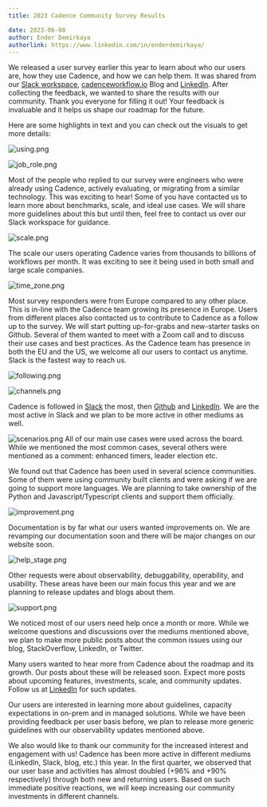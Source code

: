 ```yaml
---
title: 2023 Cadence Community Survey Results

date: 2023-06-08
author: Ender Demirkaya
authorlink: https://www.linkedin.com/in/enderdemirkaya/
---
```


We released a user survey earlier this year to learn about who our users are, how they use Cadence, and how we can help them. It was shared from our [Slack workspace](https://uber-cadence.slack.com/), [cadenceworkflow.io](https://cadenceworkflow.io) Blog and [LinkedIn](https://www.linkedin.com/company/cadenceworkflow/). After collecting the feedback, we wanted to share the results with our community. Thank you everyone for filling it out! Your feedback is invaluable and it helps us shape our roadmap for the future.


Here are some highlights in text and you can check out the visuals to get more details:

![using.png](../../shared/img/2023-survey-results/using.png)

![job_role.png](../../shared/img/2023-survey-results/job_role.png)

Most of the people who replied to our survey were engineers who were already using Cadence, actively evaluating, or migrating from a similar technology. This was exciting to hear! Some of you have contacted us to learn more about benchmarks, scale, and ideal use cases. We will share more guidelines about this but until then, feel free to contact us over our Slack workspace for guidance.

![scale.png](../../shared/img/2023-survey-results/scale.png)

The scale our users operating Cadence varies from thousands to billions of workflows per month. It was exciting to see it being used in both small and large scale companies.

![time_zone.png](../../shared/img/2023-survey-results/time_zone.png)

Most survey responders were from Europe compared to any other place. This is in-line with the Cadence team growing its presence in Europe. Users from different places also contacted us to contribute to Cadence as a follow up to the survey. We will start putting up-for-grabs and new-starter tasks on Github. Several of them wanted to meet with a Zoom call and to discuss their use cases and best practices. As the Cadence team has presence in both the EU and the US, we welcome all our users to contact us anytime. Slack is the fastest way to reach us.

![following.png](../../shared/img/2023-survey-results/following.png)

![channels.png](../../shared/img/2023-survey-results/channels.png)

Cadence is followed in [Slack](https://uber-cadence.slack.com/) the most, then [Github](https://github.com/uber/cadence) and [LinkedIn](https://www.linkedin.com/company/cadenceworkflow/). We are the most active in Slack and we plan to be more active in other mediums as well.

![scenarios.png](../../shared/img/2023-survey-results/scenarios.png)
All of our main use cases were used across the board. While we mentioned the most common cases, several others were mentioned as a comment: enhanced timers, leader election etc.

We found out that Cadence has been used in several science communities. Some of them were using community built clients and were asking if we are going to support more languages. We are planning to take ownership of the Python and Javascript/Typescript clients and support them officially.

![improvement.png](../../shared/img/2023-survey-results/improvement.png)

Documentation is by far what our users wanted improvements on. We are revamping our documentation soon and there will be major changes on our website soon.

![help_stage.png](../../shared/img/2023-survey-results/help_stage.png)

Other requests were about observability, debuggability, operability, and usability. These areas have been our main focus this year and we are planning to release updates and blogs about them.

![support.png](../../shared/img/2023-survey-results/support.png)

We noticed most of our users need help once a month or more. While we welcome questions and discussions over the mediums mentioned above, we plan to make more public posts about the common issues using our blog, StackOverflow, LinkedIn, or Twitter.

Many users wanted to hear more from Cadence about the roadmap and its growth. Our posts about these will be released soon. Expect more posts about upcoming features, investments, scale, and community updates. Follow us at [LinkedIn](https://www.linkedin.com/company/cadenceworkflow/) for such updates.

Our users are interested in learning more about guidelines, capacity expectations in on-prem and in managed solutions. While we have been providing feedback per user basis before, we plan to release more generic guidelines with our observability updates mentioned above.

We also would like to thank our community for the increased interest and engagement with us! Cadence has been more active in different mediums (LinkedIn, Slack, blog, etc.) this year. In the first quarter, we observed that our user base and activities has almost doubled (+96% and +90% respectively) through both new and returning users. Based on such immediate positive reactions, we will keep increasing our community investments in different channels.
